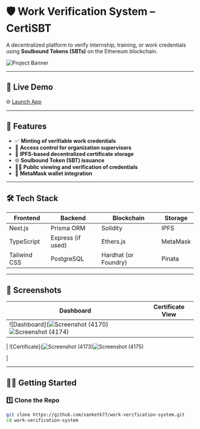 # 🛡️ Work Verification System – CertiSBT

A decentralized platform to verify internship, training, or work credentials using **Soulbound Tokens (SBTs)** on the Ethereum blockchain.

![Project Banner](https://user-images.githubusercontent.com/0000000/0000000/banner.png) <!-- You can upload a banner image to GitHub and replace this link -->

---

## 🔗 Live Demo
🌐 [Launch App](https://certi-sbt.vercel.app)

---

## 🚀 Features

- ✅ **Minting of verifiable work credentials**
- 🔐 **Access control for organization supervisors**
- 🧾 **IPFS-based decentralized certificate storage**
- 🌐 **Soulbound Token (SBT) issuance**
- 👨‍🎓 **Public viewing and verification of credentials**
- 🔗 **MetaMask wallet integration**

---

## 🛠️ Tech Stack

| Frontend      | Backend       | Blockchain    | Storage     |
|---------------|---------------|---------------|-------------|
| Next.js       | Prisma ORM    | Solidity      | IPFS        |
| TypeScript    | Express (if used) | Ethers.js     | MetaMask    |
| Tailwind CSS  | PostgreSQL    | Hardhat (or Foundry) | Pinata      |

---

## 📸 Screenshots

| Dashboard                         | Certificate View                    |
|-----------------------------------|-------------------------------------|
| ![Dashboard](![Screenshot (4170)](https://github.com/user-attachments/assets/45712ba0-d35f-45e2-ab75-7d1de6ed4321)![Screenshot (4174)](https://github.com/user-attachments/assets/9f3199d0-3ecc-403c-b340-cab9fbc72cba)

 | ![Certificate](![Screenshot (4173)](https://github.com/user-attachments/assets/c3f7a4c0-8f65-46f9-9120-ddc7de27c8a5)![Screenshot (4175)](https://github.com/user-attachments/assets/15f537d2-0905-447f-9ab3-7641f7f836b0)

 |

---

## 🧑‍💻 Getting Started

### 1️⃣ Clone the Repo

```bash
git clone https://github.com/sanketk77/work-verification-system.git
cd work-verification-system
